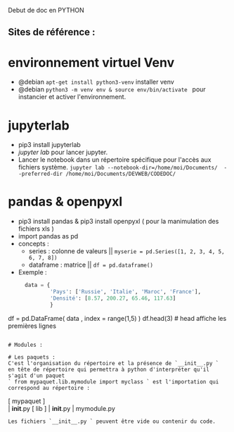 Debut de doc en PYTHON

Sites de référence : 
- 

# environnement virtuel Venv
- @debian ` apt-get install python3-venv ` installer venv
- @debian `python3 -m venv env & source env/bin/activate ` pour  instancier et activer l'environnement.

# jupyterlab
- pip3 install jupyterlab
- _jupyter lab_  pour lancer jupyter.
- Lancer le notebook dans un répertoire spécifique pour l'accès aux fichiers système.
` jupyter lab --notebook-dir=/home/moi/Documents/  --preferred-dir /home/moi/Documents/DEVWEB/CODEDOC/ `

# pandas & openpyxl
- pip3 install pandas & pip3 install openpyxl ( pour la manimulation des fichiers xls )
- import pandas as pd
- concepts :
    - series : colonne de valeurs  || `myserie = pd.Series([1, 2, 3, 4, 5, 6, 7, 8])` 
    - dataframe : matrice || `df = pd.dataframe()`
- Exemple :
  ``` python 
    data = {
            'Pays': ['Russie', 'Italie', 'Maroc', 'France'],
            'Densité': [8.57, 200.27, 65.46, 117.63]
            }
df = pd.DataFrame( data , index = range(1,5) )
df.head(3)  # head affiche les premières lignes 
  
  ```

# Modules :

# Les paquets :
C'est l'organisation du répertoire et la présence de `__init__.py `  en tête de répertoire qui permettra à python d'interpréter qu'il s'agit d'un paquet
` from mypaquet.lib.mymodule import myclass ` est l'importation qui correspond au répertoire : 
```
  [ mypaquet ]
  \
   | __init__.py
   [ lib ]
     \| __init__.py
      | mymodule.py
```
Les fichiers `__init__.py ` peuvent être vide ou contenir du code. 
